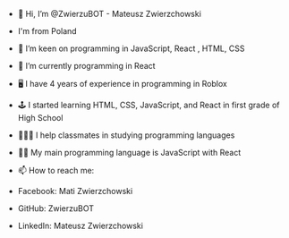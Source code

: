 - 👋 Hi, I’m @ZwierzuBOT - Mateusz Zwierzchowski

- I'm from Poland
- 👀 I’m keen on programming in JavaScript, React , HTML, CSS 

  
- 🌱 I’m currently programming in React

- 🖥 I have 4 years of experience in programming in Roblox 
- 🕹 I started learning HTML, CSS, JavaScript, and React in first grade of High School
- 👨🏻‍🏫 I help classmates in studying programming languages
- 👨‍💻 My main programming language is JavaScript with React
  


- 📫 How to reach me:
- Facebook: Mati Zwierzchowski
- GitHub: ZwierzuBOT
- LinkedIn: Mateusz Zwierzchowski

